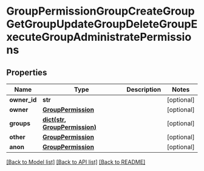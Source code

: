 # GroupPermissionGroupCreateGroupGetGroupUpdateGroupDeleteGroupExecuteGroupAdministratePermissions


## Properties
Name | Type | Description | Notes
------------ | ------------- | ------------- | -------------
**owner_id** | **str** |  | [optional] 
**owner** | [**GroupPermission**](GroupPermission.md) |  | [optional] 
**groups** | [**dict(str, GroupPermission)**](GroupPermission.md) |  | [optional] 
**other** | [**GroupPermission**](GroupPermission.md) |  | [optional] 
**anon** | [**GroupPermission**](GroupPermission.md) |  | [optional] 

[[Back to Model list]](../README.md#documentation-for-models) [[Back to API list]](../README.md#documentation-for-api-endpoints) [[Back to README]](../README.md)



